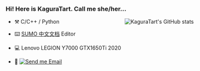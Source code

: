 ### Hi! Here is KaguraTart. Call me she/her...
<img  src="https://github-readme-stats.vercel.app/api?username=KaguraTart&show_icons=true&icon_color=CE1D2D&text_color=718096&bg_color=ffffff"  alt="KaguraTart's GitHub stats" align="right" />

- :hammer_and_pick: C/C++ / Python

- :keyboard: [SUMO 中文文档](https://github.com/KaguraTart/SUMO-ch-doc) Editor 

- :computer: Lenovo LEGION Y7000 GTX1650Ti 2020


- :email: [![Send me Email](https://img.shields.io/static/v1?label=email&message=kaguratart@163.com&color=blue&style=flat-square)](mailto:kaguratart@163.com)



<!--
**KaguraTart/KaguraTart** is a ✨ _special_ ✨ repository because its `README.md` (this file) appears on your GitHub profile.

<img src="https://github-readme-stats.vercel.app/api?username=KaguraTart&count_private=true&show_icons=true" alt="KaguraTart's GitHub stats" height="190px" /> 
Here are some ideas to get you started:

- 🔭 I’m currently working on ...
- 🌱 I’m currently learning ...
- 👯 I’m looking to collaborate on ...
- 🤔 I’m looking for help with ...
- 💬 Ask me about ...
- 📫 How to reach me: ...
- 😄 Pronouns: ...
- ⚡ Fun fact: ...
-->
